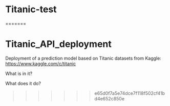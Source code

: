 
# Titanic-test
=======
# Titanic_API_deployment
Deployment of a prediction model based on Titanic datasets from Kaggle:
https://www.kaggle.com/c/titanic

What is in it?

What does it do?



>>>>>>> e65d0f7a5e74dce7f118f502cf41bd4e652c850e
